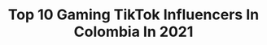 ---
title: Top 10 Gaming TikTok Influencers In Colombia In 2021
description: >-
  Find top gaming TikTok influencers in Colombia in 2021. Most popular hashtags: #colombia #parati #comedia #viral.
platform: TikTok
hits: 26
text_top: Discover the top-rated TikTok influencers on inBeat.
text_bottom: Our search engine holds 26 TikTok influencers like this in Colombia for you to work with.
profiles:
  - username: "juanfec_4"
    fullname: >-
      JFC
    bio: >-
      Sígueme en YouTube para contenido relacionado al gaming ⬇️⬇️
    location: "Colombia"
    followers: 207300
    engagement: 671
    commentsToLikes: 0.027417
    id: ckahxrmmmwe0m0i78hfi3g8kv
    verified: false
    hashtags: "#gaming, #videojuegos, #dinero, #pc"
  - username: "maestro_.ff"
    fullname: >-
      Maestro ff
    bio: >-
      NICK: ᴹ͢ᵃᶜ㉶MÆSTROお COLOMBIANO 🔥🇨🇴 21 años LEVEL: 75 ⬇️ FACEBOOK LIVE ⬇️
    location: "Colombia"
    followers: 251900
    engagement: 1994
    commentsToLikes: 0.030798
    id: ckdst9faopg970j23xqgjz3d0
    verified: false
    hashtags: "#freefire, #mexico, #viral, #ecuador"
  - username: "juanitogamesff"
    fullname: >-
      Juanito Games
    bio: >-
      ⬇️ Suscríbete ⬇️
    location: "Colombia"
    followers: 2157
    engagement: 1380
    commentsToLikes: 0.253700
    id: ckc79cmvkj80o0j23jc2dxrsn
    verified: false
    hashtags: "#freefireindiaofficial, #parati, #like, #destacame"
  - username: "clipsfortnite29"
    fullname: >-
      Clips fortnite
    bio: >-
      fuerte nite clips y humor Gracias por los 26k link para unirse a discord
    location: "Colombia"
    followers: 26600
    engagement: 1186
    commentsToLikes: 0.019762
    id: ckd5mitujwaob0j238baeefoa
    verified: false
    hashtags: "#fortniteclip, #fyp, #gamingmovil, #4you"
  - username: "teamhospital"
    fullname: >-
      Team Hospital🧨🏨
    bio: >-
      Sígueme en Twitch: @willyganem96
    location: "Colombia"
    followers: 11500
    engagement: 625
    commentsToLikes: 0.009048
    id: ckcj2m3m64epg0j23pjfs4kg9
    verified: false
    hashtags: "#parati, #callofduty, #barranquilla, #ps4"
  - username: "darlingarcia83"
    fullname: >-
      Darlin Garcia
    bio: >-
      🗣MANAGER 👀DE 👉KOSMIC LA CIENCIA 🎤INVITO A QUE SIGAN EL CANAL 👇🎤🎧🎼
    location: "Colombia"
    followers: 55100
    engagement: 199
    commentsToLikes: 0.022944
    id: ckbqlw7rf70f10j23ds1p6js1
    verified: false
    hashtags: "#risa, #exuador, #grupo, #tiktokcolo"
  - username: "huaweimobileco"
    fullname: >-
      huaweimobileco
    bio: >-
      
    location: "Colombia"
    followers: 23300
    engagement: 1575
    commentsToLikes: 0.101841
    id: ck8hpx6301hg80j78h4cxuboj
    verified: true
    hashtags: "#p40pro, #vivelay, #y8p, #huawei"
  - username: "samelo90"
    fullname: >-
      samelo
    bio: >-
      Mi retiro/ mi final
    location: "Colombia"
    followers: 2684
    engagement: 3228
    commentsToLikes: 0.538307
    id: ckbannqueej3o0j23ve6zh9ku
    verified: false
    hashtags: "#viral, #fyp, #ayudaasamelo, #greenscreen"
  - username: "dani_cossio"
    fullname: >-
      Dani_Cossio
    bio: >-
      Hablemos por Instagram!!👉👈
    location: "Colombia"
    followers: 177600
    engagement: 2465
    commentsToLikes: 0.014897
    id: ckc1u5te8ydgd0j23kge8ujsw
    verified: false
    hashtags: "#trend, #baile, #dance, #coreografia"
  - username: "donbolass"
    fullname: >-
      DonBolas
    bio: >-
      Videos que a veces dan risa
    location: "Colombia"
    followers: 86300
    engagement: 1615
    commentsToLikes: 0.034248
    id: ckcouew9k8rkg0j23jdkbvci1
    verified: false
    hashtags: "#meme, #shitpost, #sarcasmo, #humor"
---